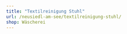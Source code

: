 ```yaml
---
title: "Textilreinigung Stuhl"
url: /neusiedl-am-see/textilreinigung-stuhl/
shop: Wäscherei
---
```

